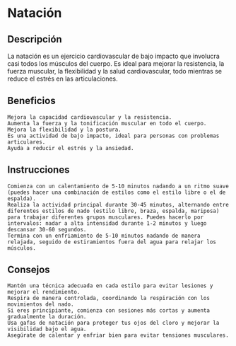 # Natación

## Descripción

La natación es un ejercicio cardiovascular de bajo impacto que involucra casi todos los músculos del cuerpo. Es ideal para mejorar la resistencia, la fuerza muscular, la flexibilidad y la salud cardiovascular, todo mientras se reduce el estrés en las articulaciones.

## Beneficios

    Mejora la capacidad cardiovascular y la resistencia.
    Aumenta la fuerza y la tonificación muscular en todo el cuerpo.
    Mejora la flexibilidad y la postura.
    Es una actividad de bajo impacto, ideal para personas con problemas articulares.
    Ayuda a reducir el estrés y la ansiedad.

## Instrucciones

    Comienza con un calentamiento de 5-10 minutos nadando a un ritmo suave (puedes hacer una combinación de estilos como el estilo libre o el de espalda).
    Realiza la actividad principal durante 30-45 minutos, alternando entre diferentes estilos de nado (estilo libre, braza, espalda, mariposa) para trabajar diferentes grupos musculares. Puedes hacerlo por intervalos: nadar a alta intensidad durante 1-2 minutos y luego descansar 30-60 segundos.
    Termina con un enfriamiento de 5-10 minutos nadando de manera relajada, seguido de estiramientos fuera del agua para relajar los músculos.

## Consejos

    Mantén una técnica adecuada en cada estilo para evitar lesiones y mejorar el rendimiento.
    Respira de manera controlada, coordinando la respiración con los movimientos del nado.
    Si eres principiante, comienza con sesiones más cortas y aumenta gradualmente la duración.
    Usa gafas de natación para proteger tus ojos del cloro y mejorar la visibilidad bajo el agua.
    Asegúrate de calentar y enfriar bien para evitar tensiones musculares.